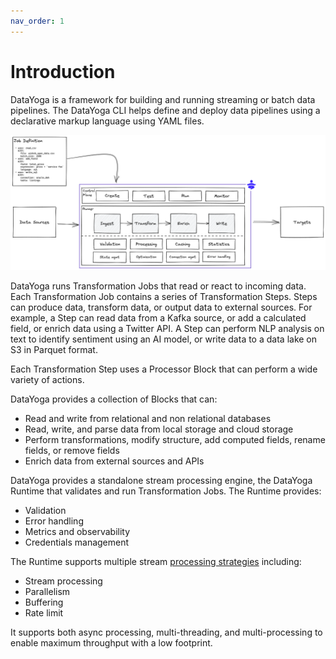 ```yaml
---
nav_order: 1
---
```


# Introduction

DataYoga is a framework for building and running streaming or batch data pipelines. The DataYoga CLI helps define and deploy data pipelines using a declarative markup language using YAML files.

![DataYoga Overview](images/datayoga_overview.png "Datayoga Overview")

DataYoga runs Transformation Jobs that read or react to incoming data. Each Transformation Job contains a series of Transformation Steps. Steps can produce data, transform data, or output data to external sources. For example, a Step can read data from a Kafka source, or add a calculated field, or enrich data using a Twitter API. A Step can perform NLP analysis on text to identify sentiment using an AI model, or write data to a data lake on S3 in Parquet format.

Each Transformation Step uses a Processor Block that can perform a wide variety of actions.

DataYoga provides a collection of Blocks that can:

- Read and write from relational and non relational databases
- Read, write, and parse data from local storage and cloud storage
- Perform transformations, modify structure, add computed fields, rename fields, or remove fields
- Enrich data from external sources and APIs

DataYoga provides a standalone stream processing engine, the DataYoga Runtime that validates and run Transformation Jobs. The Runtime provides:

- Validation
- Error handling
- Metrics and observability
- Credentials management

The Runtime supports multiple stream [processing strategies](processing-strategies.md) including:

- Stream processing
- Parallelism
- Buffering
- Rate limit

It supports both async processing, multi-threading, and multi-processing to enable maximum throughput with a low footprint.
